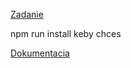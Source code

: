 [Zadanie](https://github.com/kurice/vpwa22/tree/main/semestralny-projekt)

npm run install keby chces

[Dokumentacia](https://docs.google.com/document/d/1t9ZuoF4ec_DUciPX8gtXfOphzorQ7IpckJvMyV1EtLs/edit)